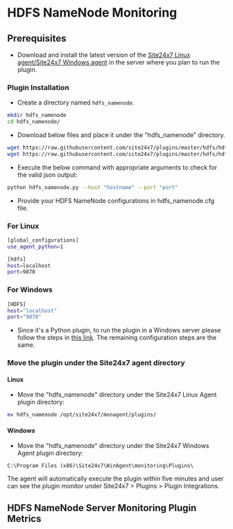 # HDFS NameNode Monitoring
                                                                                              
## Prerequisites

- Download and install the latest version of the [Site24x7 Linux agent/Site24x7 Windows agent](https://www.site24x7.com/app/client#/admin/inventory/add-monitor) in the server where you plan to run the plugin.

### Plugin Installation  

- Create a directory named `hdfs_namenode`.
  
```bash
mkdir hdfs_namenode
cd hdfs_namenode/
```
      
- Download below files and place it under the "hdfs_namenode" directory.

```bash
wget https://raw.githubusercontent.com/site24x7/plugins/master/hdfs/hdfs_namenode/hdfs_namenode.py && sed -i "1s|^.*|#! $(which python3)|" hdfs_namenode.py
wget https://raw.githubusercontent.com/site24x7/plugins/master/hdfs/hdfs_namenode/hdfs_namenode.cfg
```

- Execute the below command with appropriate arguments to check for the valid json output:

```bash
python hdfs_namenode.py --host "hostname" --port "port"
```

- Provide your HDFS NameNode configurations in hdfs_namenode.cfg file.

### For Linux

```bash
[global_configurations]
use_agent_python=1

[hdfs]
host=localhost
port=9870
```

### For Windows

```bash
[HDFS]
host="localhost"
port="9870"
```

- Since it's a Python plugin, to run the plugin in a Windows server please follow the steps in [this link](https://support.site24x7.com/portal/en/kb/articles/run-python-plugin-scripts-in-windows-servers). The remaining configuration steps are the same.

### Move the plugin under the Site24x7 agent directory

#### Linux

- Move the "hdfs_namenode" directory under the Site24x7 Linux Agent plugin directory: 

```bash
mv hdfs_namenode /opt/site24x7/monagent/plugins/
```
		
#### Windows

- Move the "hdfs_namenode" directory under the Site24x7 Windows Agent plugin directory:

```
C:\Program Files (x86)\Site24x7\WinAgent\monitoring\Plugins\
```
The agent will automatically execute the plugin within five minutes and user can see the plugin monitor under Site24x7 > Plugins > Plugin Integrations.

## HDFS NameNode Server Monitoring Plugin Metrics


